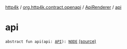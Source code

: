 [http4k](../../index.md) / [org.http4k.contract.openapi](../index.md) / [ApiRenderer](index.md) / [api](./api.md)

# api

`abstract fun api(api: `[`API`](index.md#API)`): `[`NODE`](index.md#NODE) [(source)](https://github.com/http4k/http4k/blob/master/http4k-contract/src/main/kotlin/org/http4k/contract/openapi/ApiRenderer.kt#L14)